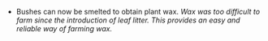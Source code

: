 
- Bushes can now be smelted to obtain plant wax. *Wax was too difficult to farm since the introduction of leaf litter. This provides an easy and reliable way of farming wax.*